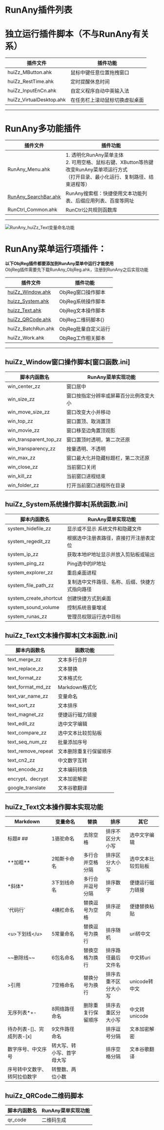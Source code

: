 # RunAny插件列表
# 独立运行插件脚本（不与RunAny有关系）
| 插件文件                 | 插件功能                       |
| ------------------------ | ------------------------------ |
| huiZz_MButton.ahk        | 鼠标中键任意位置拖拽窗口       |
| huiZz_RestTime.ahk       | 定时提醒休息时间               |
| huiZz_InputEnCn.ahk      | 自定义程序自动中英输入法       |
| huiZz_VirtualDesktop.ahk | 在任务栏上滚动鼠标切换虚拟桌面 |
---

# RunAny多功能插件

| 插件文件             | 插件功能                                                     |
| -------------------- | ------------------------------------------------------------ |
| RunAny_Menu.ahk      | 1. 透明化RunAny菜单主体<br />2. 可用空格、鼠标右键、XButton等热键改变RunAny菜单项运行方式<br />（打开目录、最小化运行、复制路径、结束进程等） |
| [RunAny_SearchBar.ahk](/plugins/runany-searchbar) | RunAny搜索框：快捷使用文本功能列表、后缀应用列表、百度等网址 |
| RunCtrl_Common.ahk   | RunCtrl公共规则函数库                                        |


---

![RunAny_huiZz_Text变量命名功能](../assets/images/RunAny_huiZz_Text变量命名功能.gif)

# RunAny菜单运行项插件：
**以下ObjReg插件都要添加到RunAny菜单中运行才能使用**  
ObjReg插件需要先下载RunAny_ObjReg.ahk，注册到RunAny之后实现功能

| 插件文件                                                     | 插件功能             |
| ------------------------------------------------------------ | -------------------- |
| [huiZz_Window.ahk](/plugins-list?id=huizz_window窗口操作脚本窗口函数ini) | ObjReg窗口操作脚本   |
| [huizz_System.ahk](/plugins-list?id=huizz_system系统操作脚本系统函数ini) | ObjReg系统操作脚本   |
| [huizz_Text.ahk](/plugins-list?id=huizz_text文本操作脚本文本函数ini) | ObjReg文本操作脚本   |
| [huiZz_QRCode.ahk](/plugins-list?id=huizz_qrcode二维码脚本)  | ObjReg二维码脚本{}   |
| huiZz_BatchRun.ahk                                           | ObjReg批量自定义运行 |
| huiZz_Work.ahk                                               | ObjReg工作相关脚本   |

---

## huiZz_Window窗口操作脚本[窗口函数.ini]

| 脚本内函数名           | RunAny菜单实现功能                     |
| ---------------------- | -------------------------------------- |
| win_center_zz          | 窗口居中                               |
| win_size_zz            | 窗口按指定分辨率或屏幕百分比例改变大小 |
| win_move_size_zz       | 窗口改变大小并移动                     |
| win_top_zz             | 窗口置顶、取消置顶                     |
| win_movie_zz           | 窗口移至边角置顶观影                   |
| win_transparent_top_zz | 窗口置顶时透明，第二次还原             |
| win_transparency_zz    | 按量透明、不透明                       |
| win_max_zz             | 窗口最大化并隐藏标题栏，第二次还原     |
| win_close_zz           | 当前窗口关闭                           |
| win_kill_zz            | 当前窗口进程结束                       |
| win_folder_zz          | 打开当前窗口进程所在目录               |

## huiZz_System系统操作脚本[系统函数.ini]

| 脚本内函数名           | RunAny菜单实现功能                             |
| ---------------------- | ---------------------------------------------- |
| system_hidefile_zz     | 显示或不显示 系统文件和隐藏文件                |
| system_regedit_zz      | 根据选中注册表路径，直接打开注册表定位         |
| system_ip_zz           | 获取本地IP地址显示并放入剪贴板或输出           |
| system_ping_zz         | Ping选中的IP地址                               |
| system_explorer_zz     | 重启桌面进程                                   |
| system_file_path_zz    | 复制选中文件路径、名称、后缀、快捷方式指向路径 |
| system_create_shortcut | 创建快捷方式到桌面                             |
| system_sound_volume    | 控制系统音量增减                               |
| system_runas_zz        | 管理员权限运行选中目标                         |

## huiZz_Text文本操作脚本[文本函数.ini]

| 脚本内函数名       | 函数功能               |
| ------------------ | ---------------------- |
| text_merge_zz      | 文本多行合并           |
| text_replace_zz    | 文本替换               |
| text_format_zz     | 文本格式化             |
| text_format_md_zz  | Markdown格式化         |
| text_var_name_zz   | 变量命名               |
| text_sort_zz       | 文本排序               |
| text_magnet_zz     | 便捷运行磁力链接       |
| text_edit_zz       | 选中文字编辑           |
| text_compare_zz    | 选中文本比较剪贴板     |
| text_seq_num_zz    | 批量添加序号           |
| text_remove_repeat | 文本删除重复行保留顺序 |
| text_cn2_zz        | 中文数字互转           |
| text_encode_zz     | 文本编码转换           |
| encrypt、decrypt   | 文本加密解密           |
| google_translate   | 文本谷歌翻译           |

## huiZz_Text文本操作脚本实现功能

| Markdown                     | 变量命名                   | 替换               | 排序                 | 其它               |
| ---------------------------- | -------------------------- | ------------------ | -------------------- | ------------------ |
| 标题# ##                     | 1骆驼命名                  | 去除空格           | 排序不区分大小写     | 选中文字编辑       |
| \*\*加粗\*\*                 | 2帕斯卡命名                | 多行合并空格分隔   | 排序区分大小写       | 选中文本比较剪贴板 |
| \*斜体\*                     | 3下划线命名                | 多行合并逗号分隔   | 排序数字             | 便捷运行磁力链接   |
| \`代码行\`                   | 4横杠命名                  | 替换逗号为空格     | 排序逆向             | 便捷替换粘贴       |
| \<u\>下划线\</u\>            | 5常量命名                  | 替换逗号为换行     | 排序随机             | uri转中文          |
| \~\~删除线\~\~               | 6包名命名                  | 替换空格为换行     | 排序路径最后文件名   | 中文转uri          |
| \>引用                       | 7空格命名                  | 替换分号为换行     | 排序去重不区分大小写 | unicode转中文      |
| 无序列表\*+-                 | 8网络路径命名              | 删除重复行保留顺序 | 排序去重区分大小写   | 中文转unicode      |
| 待办列表-[]、完成列表-[x]    | 9文件路径命名              |                    | 排序逗号分隔         | 文本加密解密       |
| 数字序号、中文序号           | 转大写、转小写、首字母大写 |                    | 排序空格分隔         | 文本谷歌翻译       |
| 序号转中文数字、转阿拉伯数字 | 转整数、两位小数           |                    |                      |                    |

## huiZz_QRCode二维码脚本

| 脚本内函数名 | RunAny菜单实现功能 |
| ------------ | ------------------ |
| qr_code      | 二维码生成         |


